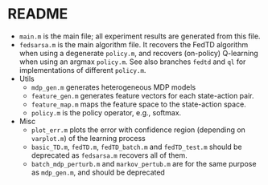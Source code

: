# README

- `main.m` is the main file; all experiment results are generated from this file.
- `fedsarsa.m` is the main algorithm file. It recovers the FedTD algorithm when using a degenerate `policy.m`, and recovers (on-policy) Q-learning when using an argmax `policy.m`. See also branches `fedtd` and `ql` for implementations of different `policy.m`.
- Utils
    - `mdp_gen.m` generates heterogeneous MDP models
    - `feature_gen.m` generates feature vectors for each state-action pair.
    - `feature_map.m` maps the feature space to the state-action space.
    - `policy.m` is the policy operator, e.g., softmax.
- Misc
    - `plot_err.m` plots the error with confidence region (depending on `varplot.m`) of the learning process
    - `basic_TD.m`, `fedTD.m`, `fedTD_batch.m` and `fedTD_test.m` should be deprecated as `fedsarsa.m` recovers all of them.
    - `batch_mdp_perturb.m` and `markov_pertub.m` are for the same purpose as `mdp_gen.m`, and should be deprecated
